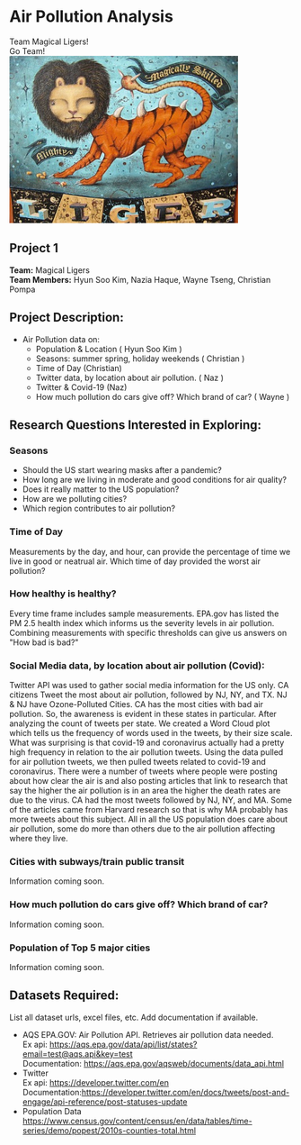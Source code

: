 # **Air Pollution Analysis**
Team Magical Ligers!<br>
Go Team! <br> 
![magicalliger](./annual_seasonal_notebooks/images/ml.jpeg "Magical Ligers")
## **Project 1**
**Team:** Magical Ligers<br>
**Team Members:** Hyun Soo Kim, Nazia Haque, Wayne Tseng, Christian Pompa

## **Project Description:** 
* Air Pollution data on: 
    * Population & Location ( Hyun Soo Kim )
    * Seasons: summer spring, holiday weekends ( Christian )
    * Time of Day (Christian)
    * Twitter data, by location about air pollution. ( Naz )
    * Twitter & Covid-19 (Naz)
    * How much pollution do cars give off? Which brand of car? ( Wayne )

## **Research Questions Interested in Exploring:**
### Seasons

* Should the US start wearing masks after a pandemic?
* How long are we living in moderate and good conditions for air quality?
* Does it really matter to the US population? 
* How are we polluting cities? 
* Which region contributes to air pollution?

### Time of Day
Measurements by the day, and hour, can provide the percentage of time we live in good or neatrual air. Which time of day provided the worst air pollution? <br>

### How healthy is healthy?
Every time frame includes sample measurements. EPA.gov has listed the PM 2.5 health index which informs us the severity levels in air pollution. Combining measurements with specific thresholds can give us answers on "How bad is bad?"<br>

### Social Media data, by location about air pollution (Covid): 
Twitter API was used to gather social media information for the US only.  CA citizens Tweet the most about air pollution, followed by NJ, NY, and TX.  NJ & NJ have Ozone-Polluted Cities.  CA has the most cities with bad air pollution. So, the awareness is evident in these states in particular. After analyzing the count of tweets per state.  We created a Word Cloud plot which tells us the frequency of words used in the tweets, by their size scale.  What was surprising is that covid-19 and coronavirus actually had a pretty high frequency in relation to the air pollution tweets.  Using the data pulled for air pollution tweets, we then pulled tweets related to covid-19 and coronavirus.  There were a number of tweets where people were posting about how clear the air is and also posting articles that link to research that say the higher the air pollution is in an area the higher the death rates are due to the virus. CA had the most tweets followed by NJ, NY, and MA.  Some of the articles came from Harvard research so that is why MA probably has more tweets about this subject.  All in all the US population does care about air pollution, some do more than others due to the air pollution affecting where they live.  <br>

### Cities with subways/train public transit
Information coming soon. <br> 

### How much pollution do cars give off? Which brand of car?
Information coming soon. <br> 

### Population of Top 5 major cities
Information coming soon. <br> 

## **Datasets Required:**
List all dataset urls, excel files, etc. Add documentation if available.
* AQS EPA.GOV: Air Pollution API. Retrieves air pollution data needed.<br>
Ex api: https://aqs.epa.gov/data/api/list/states?email=test@aqs.api&key=test <br>
Documentation: https://aqs.epa.gov/aqsweb/documents/data_api.html 
* Twitter<br>
Ex api: https://developer.twitter.com/en  <br>
Documentation:https://developer.twitter.com/en/docs/tweets/post-and-engage/api-reference/post-statuses-update
* Population Data
https://www.census.gov/content/census/en/data/tables/time-series/demo/popest/2010s-counties-total.html
